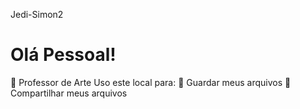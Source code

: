 Jedi-Simon2

# Olá Pessoal! #
🎨 Professor de Arte
Uso este local para:
🔸 Guardar meus arquivos
🔹 Compartilhar meus arquivos
